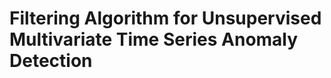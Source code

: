 Filtering Algorithm for Unsupervised Multivariate Time Series Anomaly Detection
=============================================

